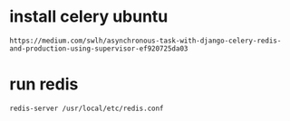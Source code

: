 # install celery ubuntu 
    https://medium.com/swlh/asynchronous-task-with-django-celery-redis-and-production-using-supervisor-ef920725da03

# run redis
    redis-server /usr/local/etc/redis.conf